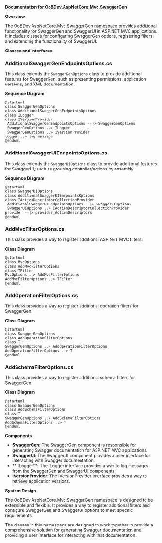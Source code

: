 **Documentation for OoBDev.AspNetCore.Mvc.SwaggerGen**

**Overview**

The OoBDev.AspNetCore.Mvc.SwaggerGen namespace provides additional functionality for SwaggerGen and SwaggerUI in ASP.NET MVC applications. It includes classes for configuring SwaggerGen options, registering filters, and extending the functionality of SwaggerUI.

**Classes and Interfaces**

### AdditionalSwaggerGenEndpointsOptions.cs

This class extends the `SwaggerGenOptions` class to provide additional features for SwaggerGen, such as presenting permissions, application versions, and XML documentation.

**Sequence Diagram**

```plantuml
@startuml
class SwaggerGenOptions
class AdditionalSwaggerGenEndpointsOptions
class ILogger
class IVersionProvider
 AdditionalSwaggerGenEndpointsOptions --|> SwaggerGenOptions
 SwaggerGenOptions ..> ILogger
 SwaggerGenOptions ..> IVersionProvider
logger ..> log message
@enduml
```

### AdditionalSwaggerUIEndpointsOptions.cs

This class extends the `SwaggerUIOptions` class to provide additional features for SwaggerUI, such as grouping controller/actions by assembly.

**Sequence Diagram**

```plantuml
@startuml
class SwaggerUIOptions
class AdditionalSwaggerUIEndpointsOptions
class IActionDescriptorCollectionProvider
 AdditionalSwaggerUIEndpointsOptions --|> SwaggerUIOptions
 SwaggerUIOptions ..> IActionDescriptorCollectionProvider
provider --|> provider_ActionDescriptors
@enduml
```

### AddMvcFilterOptions.cs

This class provides a way to register additional ASP.NET MVC filters.

**Class Diagram**

```plantuml
@startuml
class MvcOptions
class AddMvcFilterOptions
class TFilter
MvcOptions ..> AddMvcFilterOptions
AddMvcFilterOptions ..> TFilter
@enduml
```

### AddOperationFilterOptions.cs

This class provides a way to register additional operation filters for SwaggerGen.

**Class Diagram**

```plantuml
@startuml
class SwaggerGenOptions
class AddOperationFilterOptions
class T
SwaggerGenOptions ..> AddOperationFilterOptions
AddOperationFilterOptions ..> T
@enduml
```

### AddSchemaFilterOptions.cs

This class provides a way to register additional schema filters for SwaggerGen.

**Class Diagram**

```plantuml
@startuml
class SwaggerGenOptions
class AddSchemaFilterOptions
class T
SwaggerGenOptions ..> AddSchemaFilterOptions
AddSchemaFilterOptions ..> T
@enduml
```

**Components**

* **SwaggerGen**: The SwaggerGen component is responsible for generating Swagger documentation for ASP.NET MVC applications.
* **SwaggerUI**: The SwaggerUI component provides a user interface for interacting with Swagger documentation.
* ** ILogger**: The ILogger interface provides a way to log messages from the SwaggerGen and SwaggerUI components.
* **IVersionProvider**: The IVersionProvider interface provides a way to retrieve application versions.

**System Design**

The OoBDev.AspNetCore.Mvc.SwaggerGen namespace is designed to be extensible and flexible. It provides a way to register additional filters and configure SwaggerGen and SwaggerUI options to meet specific requirements.

The classes in this namespace are designed to work together to provide a comprehensive solution for generating Swagger documentation and providing a user interface for interacting with that documentation.